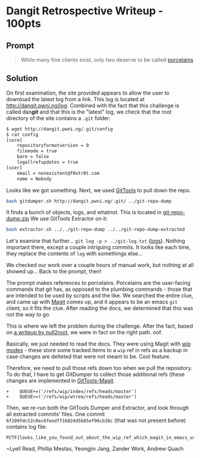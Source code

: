 # Dangit Retrospective Writeup - 100pts

## Prompt

> While many fine clients exist, only two deserve to be called [porcelains](http://dangit.pwni.ng/)

## Solution

On first examination, the site provided appears to allow the user to download the latest log from a link. This log is located at http://dangit.pwni.ng/log. Combined with the fact that this challenge is called dan***git*** and that this is the "latest" log, we check that the root directory of the site contains a `.git` folder: 

```bash
$ wget http://dangit.pwni.ng/.git/config
$ cat config
[core]
    repositoryformatversion = 0
    filemode = true
    bare = false
    logallrefupdates = true
[user]
    email = nonexistent@f0xtr0t.com
    name = Nobody
```

Looks like we got something. Next, we used [GitTools](https://github.com/internetwache/GitTools/) to pull down the repo. 

```bash
bash gitdumper.sh http://dangit.pwni.ng/.git/ ../git-repo-dump
```

It finds a bunch of objects, logs, and whatnot. This is located in [git-repo-dump.zip](git-repo-dump.zip) We use GitTools Extractor on it:

```bash
bash extractor.sh ../../git-repo-dump ../../git-repo-dump-extracted
```

Let's examine that further... `git log -p > ../git-log.txt` ([logs](git-log.txt)). Nothing important there, except a couple intriguing commits. It looks like each time, they replace the contents of `log` with somethings else... 

We checked our work over a couple hours of manual work, but nothing at all showed up... Back to the prompt, then! 

The prompt makes references to porcelains. Porcelains are the user-facing commands that git has, as opposed to the plumbing commands - those that are intended to be used by scripts and the like. We searched the entire clue, and came up with [Magit](https://magit.vc/) comes up, and it appears to be an emacs `git` client, so it fits the clue. After reading the docs, we determined that this was not the way to go.

This is where we left the problem during the challenge. After the fact, based on [a writeup by null2root](https://ctftime.org/writeup/20046), we were in fact on the right path. oof. 

Basically, we just needed to read the docs. They were using Magit with [wip modes](https://magit.vc/manual/magit/Wip-Modes.html) - these store some tracked items to a `wip` ref in refs as a backup in case changes are delteted that were not meant to be. Cool feature. 

Therefore, we need to pull those refs down too when we pull the repository. To do that, I have to get GitDumper to collect those additional refs (these changes are implemented in [GitTools-Magit](GitTools-Magit). 

```
+    QUEUE+=('/refs/wip/index/refs/heads/master')
+    QUEUE+=('/refs/wip/wtree/refs/heads/master')
```

Then, we re-run both the GitTools Dumper and Extractor, and look through all extracted commits' files. One commit `6f209fdc52c0ec6feedff16024d5b85ef96cb38c` (that was not present before) contains log file:

```
PCTF{looks_like_you_found_out_about_the_wip_ref_which_magit_in_emacs_uses}
```

~Lyell Read, Phillip Mestas, Yeongjin Jang, Zander Work, Andrew Quach